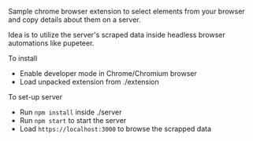 Sample chrome browser extension to select elements from your browser and copy details about them on a server.

Idea is to utilize the server's scraped data inside headless browser automations like pupeteer. 

To install 

- Enable developer mode in Chrome/Chromium browser
- Load unpacked extension from ./extension 

To set-up server
- Run `npm install` inside ./server 
- Run `npm start` to start the server 
- Load `https://localhost:3000` to browse the scrapped data